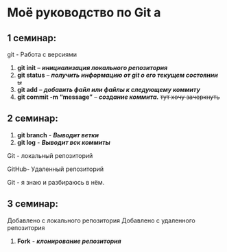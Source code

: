 # Моё руководство по Git a
## 1 семинар:
git - Работа с версиями
1. **git init** – ***инициализация локального репозитория***
2. **git status** – ***получить информацию от git о его текущем состоянии*** ~~ы~~
3. **git add** – ***добавить файл или файлы к следующему коммиту***
4. **git commit -m “message”** – ***создание коммита.***
 ~~тут хочу зачеркнуть~~ 
 ## 2 семинар:
 1. **git branch** - ***Выводит ветки***
 2. **git log** - ***Выводит вск коммиты***
 
 Git - локальный репозиторий

 GitHub- Удаленный репозиторий

Git - я знаю и разбираюсь в нём.
## 3 семинар:
Добавлено с локального репозитория
Добавлено с удаленного репозитория
1. **Fork** - ***клонирование репозитория***
